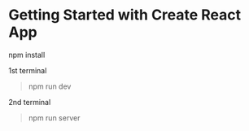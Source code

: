 # Getting Started with Create React App
npm install

1st terminal
> npm run dev

2nd terminal

> npm run server
